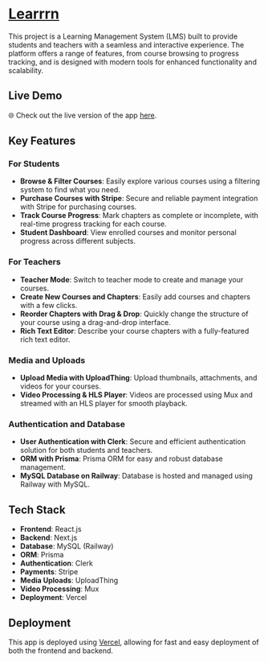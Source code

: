# [Learrrn](https://devdesiignn-lms.vercel.app/)

This project is a Learning Management System (LMS) built to provide students and teachers with a seamless and interactive experience. The platform offers a range of features, from course browsing to progress tracking, and is designed with modern tools for enhanced functionality and scalability.

## Live Demo

🌐 Check out the live version of the app [here](https://devdesiignn-lms.vercel.app/).

## Key Features

### For Students

- **Browse & Filter Courses**: Easily explore various courses using a filtering system to find what you need.
- **Purchase Courses with Stripe**: Secure and reliable payment integration with Stripe for purchasing courses.
- **Track Course Progress**: Mark chapters as complete or incomplete, with real-time progress tracking for each course.
- **Student Dashboard**: View enrolled courses and monitor personal progress across different subjects.

### For Teachers

- **Teacher Mode**: Switch to teacher mode to create and manage your courses.
- **Create New Courses and Chapters**: Easily add courses and chapters with a few clicks.
- **Reorder Chapters with Drag & Drop**: Quickly change the structure of your course using a drag-and-drop interface.
- **Rich Text Editor**: Describe your course chapters with a fully-featured rich text editor.

### Media and Uploads

- **Upload Media with UploadThing**: Upload thumbnails, attachments, and videos for your courses.
- **Video Processing & HLS Player**: Videos are processed using Mux and streamed with an HLS player for smooth playback.

### Authentication and Database

- **User Authentication with Clerk**: Secure and efficient authentication solution for both students and teachers.
- **ORM with Prisma**: Prisma ORM for easy and robust database management.
- **MySQL Database on Railway**: Database is hosted and managed using Railway with MySQL.

## Tech Stack

- **Frontend**: React.js
- **Backend**: Next.js
- **Database**: MySQL (Railway)
- **ORM**: Prisma
- **Authentication**: Clerk
- **Payments**: Stripe
- **Media Uploads**: UploadThing
- **Video Processing**: Mux
- **Deployment**: Vercel

## Deployment

This app is deployed using [Vercel](https://vercel.com/), allowing for fast and easy deployment of both the frontend and backend.
